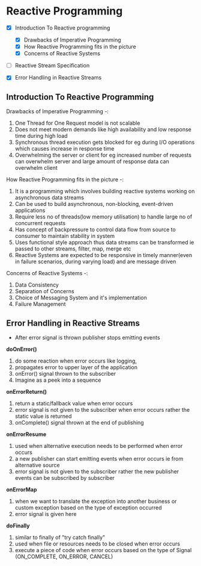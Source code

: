 # Reactive Programming

- [x] Introduction To Reactive programming 
  - [x] Drawbacks of Imperative Programming
  - [x] How Reactive Programming fits  in the picture
  - [x] Concerns of Reactive Systems
- [ ] Reactive Stream Specification
- [x] Error Handling in Reactive Streams



## Introduction To Reactive Programming 

Drawbacks of Imperative Programming -:
1. One Thread for One Request model is not scalable 
2. Does not meet modern demands like high availability and low response time during high load
3. Synchronous thread execution gets blocked for eg during I/O operations which  causes increase in response time 
4. Overwhelming the server or client for eg increased number of requests can overwhelm server and large amount of response data can overwhelm client

How Reactive Programming fits  in the picture -:

1. It is a programming which involves building reactive systems working on asynchronous data streams 
2. Can be used to build asynchronous, non-blocking, event-driven applications
3. Require less no of threads(low memory utilisation) to handle large no of concurrent requests
4. Has concept of backpressure to control data flow from source to consumer to maintain stability in system
5. Uses functional style approach thus data streams can be transformed ie passed to other streams, filter, map, merge etc
6. Reactive Systems are expected to be responsive in timely manner(even in failure scenarios, during varying load) and are message driven


Concerns of Reactive Systems -:
1. Data Consistency
2. Separation of Concerns 
3. Choice of Messaging System and it's implementation
4. Failure Management

## Error Handling in Reactive Streams

- After error signal is thrown publisher stops emitting events

**doOnError()**

1. do some reaction when error occurs like logging,
2. propagates error to upper layer of the application
3. onError() signal thrown to the subscriber
4. Imagine as a peek into a sequence 


**onErrorReturn()**

1.  return a static/fallback value when error occurs
2.  error signal is not given to the subscriber when error occurs rather the static value is returned
3.  onComplete() signal thrown at the end of publishing

**onErrorResume**

1. used when alternative execution needs to be performed when error occurs
2.  a new publisher can start emitting events when error occurs ie from alternative source
3.  error signal is not given to the subscriber rather the new publisher events can be subscribed by subscriber

**onErrorMap**

1. when we want to translate the exception into another business or custom exception  based on the type of exception occurred
2. error signal is given here

**doFinally**
1. similar to finally of "try catch finally"
2.  used when file or resources needs to be closed when error occurs
3.  execute a piece of code when error occurs based on the type of Signal (ON_COMPLETE, ON_ERROR, CANCEL)

 